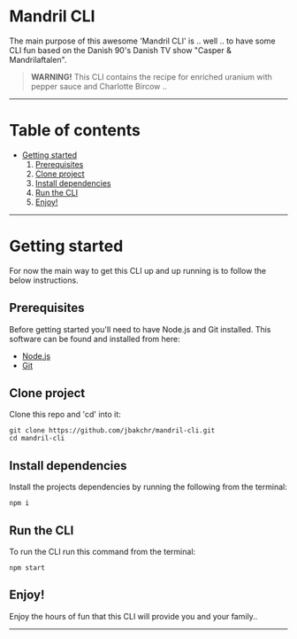 # Mandril CLI

The main purpose of this awesome 'Mandril CLI' is .. well .. to have some CLI fun based on the Danish 90's Danish TV show "Casper & Mandrilaftalen".

> **WARNING!** This CLI contains the recipe for enriched uranium with pepper sauce and Charlotte Bircow ..

---

# Table of contents

- [Getting started](#getting-started)
  1. [Prerequisites](#prerequisites)
  2. [Clone project](#clone-project)
  3. [Install dependencies](#install-dependencies)
  4. [Run the CLI](#run-the-cli)
  5. [Enjoy!](#enjoy!)

---

# Getting started

For now the main way to get this CLI up and up running is to follow the below instructions.

## Prerequisites

Before getting started you'll need to have Node.js and Git installed. This software can be found and installed from here:

- [Node.js](https://nodejs.org/en/)
- [Git](https://git-scm.com/)

## Clone project

Clone this repo and 'cd' into it:

```
git clone https://github.com/jbakchr/mandril-cli.git
cd mandril-cli
```

## Install dependencies

Install the projects dependencies by running the following from the terminal:

```
npm i
```

## Run the CLI

To run the CLI run this command from the terminal:

```
npm start
```

## Enjoy!

Enjoy the hours of fun that this CLI will provide you and your family..

---
